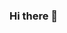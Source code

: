 ### Hi there 👋

<!--
**gltavares404/gltavares404** is a ✨ _special_ ✨ repository because its `README.md` (this file) appears on your GitHub profile.

Here are some ideas to get you started:

- 🔭 I’m currently working on ... No momento estou estudando, apenas.
- 🌱 I’m currently learning ... Técnicas de programação
- 👯 I’m looking to collaborate on ... 
- 🤔 I’m looking for help with ... Atividades de Algoritmo
- 💬 Ask me about ... Programação de web
- 📫 How to reach me: ...
- 😄 Pronouns: ...
- ⚡ Fun fact: ...
-->
